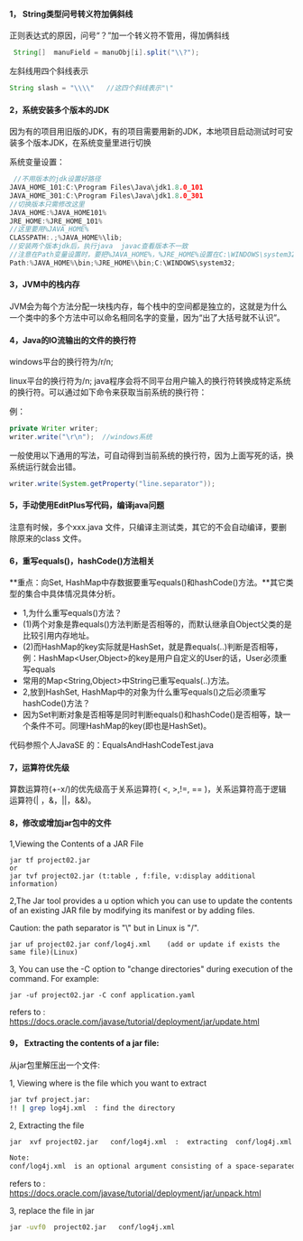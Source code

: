#### 1， String类型问号转义符加俩斜线

正则表达式的原因，问号“？”加一个转义符不管用，得加俩斜线

```java
 String[]  manuField = manuObj[i].split("\\?");
```

左斜线用四个斜线表示

```java
String slash = "\\\\"   //这四个斜线表示"\"
```

#### 2，系统安装多个版本的JDK

因为有的项目用旧版的JDK，有的项目需要用新的JDK，本地项目启动测试时可安装多个版本JDK，在系统变量里进行切换

系统变量设置：

```C
 //不用版本的jdk设置好路径
JAVA_HOME_101:C:\Program Files\Java\jdk1.8.0_101 
JAVA_HOME_301:C:\Program Files\Java\jdk1.8.0_301    
//切换版本只需修改这里
JAVA_HOME:%JAVA_HOME101%    
JRE_HOME:%JRE_HOME_101%
//这里要用%JAVA_HOME%    
CLASSPATH:.;%JAVA_HOME%\lib;
//安装两个版本jdk后，执行java  javac查看版本不一致
//注意在Path变量设置时，要把%JAVA_HOME%，%JRE_HOME%设置在C:\WINDOWS\system32之前，因为Dos窗口找javac 或 java命令时从当前目录开始找，然后再从Path变量的参数中从上向下开始找，而jre安装时会把java.exe默认安装到C:\WINDOWS\system32一份，这就导致虽然在JRE_HOME中设置好了，但是还是会执行system32下的命令
Path:%JAVA_HOME%\bin;%JRE_HOME%\bin;C:\WINDOWS\system32; 

```

#### 3，JVM中的栈内存

JVM会为每个方法分配一块栈内存，每个栈中的空间都是独立的，这就是为什么一个类中的多个方法中可以命名相同名字的变量，因为“出了大括号就不认识”。

#### 4，Java的IO流输出的文件的换行符

windows平台的换行符为/r/n;

linux平台的换行符为/n;
java程序会将不同平台用户输入的换行符转换成特定系统的换行符。可以通过如下命令来获取当前系统的换行符：

例：

```java
private Writer writer;
writer.write("\r\n");  //windows系统
```

一般使用以下通用的写法，可自动得到当前系统的换行符，因为上面写死的话，换系统运行就会出错。

```java
writer.write(System.getProperty("line.separator"));
```

#### 5，手动使用EditPlus写代码，编译java问题

注意有时候，多个xxx.java 文件，只编译主测试类，其它的不会自动编译，要删除原来的class 文件。

#### 6，重写equals()，hashCode()方法相关

**重点：向Set, HashMap中存数据要重写equals()和hashCode()方法。**其它类型的集合中具体情况具体分析。

* 1,为什么重写equals()方法？
* (1)两个对象是靠equals()方法判断是否相等的，而默认继承自Object父类的是比较引用内存地址。
* (2)而HashMap的key实际就是HashSet，就是靠equals(..)判断是否相等，例：HashMap<User,Object>的key是用户自定义的User的话，User必须重写equals
* 常用的Map<String,Object>中String已重写equals(..)方法。
* 2,放到HashSet, HashMap中的对象为什么重写equals()之后必须重写 hashCode()方法？
* 因为Set判断对象是否相等是同时判断equals()和hashCode()是否相等，缺一个条件不可。同理HashMap的key(即也是HashSet)。

代码参照个人JavaSE 的：EqualsAndHashCodeTest.java

#### 7，运算符优先级

算数运算符(+-x/)的优先级高于关系运算符( <, >,!=, == )，关系运算符高于逻辑运算符(| ，&，||，&&)。

#### 8，修改或增加jar包中的文件

1,Viewing the Contents of a JAR File

```shell
jar tf project02.jar 
or 
jar tvf project02.jar (t:table , f:file, v:display additional information)
```

2,The Jar tool provides a u option which you can use to update the contents of an existing JAR file by modifying its manifest or by adding files.

Caution: the path separator is "\\" but in Linux is "/".

```shell
jar uf project02.jar conf/log4j.xml    (add or update if exists the same file)(Linux)
```

3, You can use the -C option to "change directories" during execution of the command. For example:

```shell
jar -uf project02.jar -C conf application.yaml
```

refers to : https://docs.oracle.com/javase/tutorial/deployment/jar/update.html



#### 9， Extracting the contents of a jar file:

从jar包里解压出一个文件:

1, Viewing where is the file which you want to extract

```bash
jar tvf project.jar:  
!! | grep log4j.xml  : find the directory
```

2, Extracting the file

```bash
jar  xvf project02.jar   conf/log4j.xml  :  extracting  conf/log4j.xml from project02.jar
```

```txt
Note:
conf/log4j.xml  is an optional argument consisting of a space-separated list of the files to be extracted from the archive. If this argument is not present, the Jar tool will extract all the files in the archive.
```

refers to : https://docs.oracle.com/javase/tutorial/deployment/jar/unpack.html

3, replace the file in jar

```bash
jar -uvf0  project02.jar   conf/log4j.xml 
```





